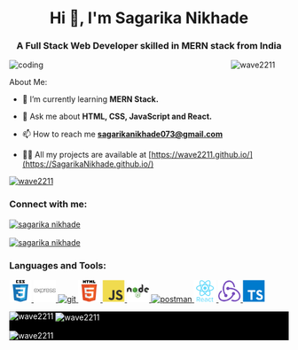 <h1 align="center">Hi 👋, I'm Sagarika Nikhade</h1>
    <h3 align="center" style="font-weight:bold">A Full Stack Web Developer skilled in MERN stack from India</h3>
    <img align="left" alt="coding" width="400" src="https://img.freepik.com/premium-vector/software-language-programmer-avatar_24877-767.jpg?w=2000"> 

 <p align="left"> <img src="https://komarev.com/ghpvc/?username=wave2211&label=Profile%20views&color=0e75b6&style=flat" alt="wave2211" /> </p>
 
 
                
About Me:
- 🌱 I’m currently learning **MERN Stack.**

- 💬 Ask me about **HTML, CSS, JavaScript and React.**

- 📫 How to reach me **sagarikanikhade073@gmail.com**
- 👨‍💻 All my projects are available at [https://wave2211.github.io/](https://SagarikaNikhade.github.io/)


           

<p align="left"> <a href="https://github.com/ryo-ma/github-profile-trophy"><img src="https://github-profile-trophy.vercel.app/?username=SagarikaNikhade" alt="wave2211" /></a> </p>



<h3 align="left">Connect with me:</h3>
    <p align="left" >
<a href="https://www.linkedin.com/in/sagarika-nikhade-1b137b268/" target="blank"><img align="center" src="https://raw.githubusercontent.com/rahuldkjain/github-profile-readme-generator/master/src/images/icons/Social/linked-in-alt.svg" alt="sagarika nikhade" height="30" width="40" /></a>
</p>

<p align="left">
<a href="https://github.com/SagarikaNikhade" target="blank"><img align="center"
 src="https://encrypted-tbn0.gstatic.com/images?q=tbn:ANd9GcQiWiKohbTb49SRCjLDIPj2UuiJig9eJGgNYnT9jQapsfjeN3dC6udWspVL-6YMlBGlxgM&usqp=CAU"
 alt="sagarika nikhade" height="30" width="50" /></a>
 </p>


<h3 align="left">Languages and Tools:</h3>
<p align="left"> <a href="https://www.w3schools.com/css/" target="_blank" rel="noreferrer"> 
<img src="https://raw.githubusercontent.com/devicons/devicon/master/icons/css3/css3-original-wordmark.svg" alt="css3" width="40" height="40"/> </a> <a href="https://expressjs.com" target="_blank" rel="noreferrer"> <img src="https://raw.githubusercontent.com/devicons/devicon/master/icons/express/express-original-wordmark.svg" alt="express" width="40" height="40"/> </a> <a href="https://git-scm.com/" target="_blank" rel="noreferrer"> <img src="https://www.vectorlogo.zone/logos/git-scm/git-scm-icon.svg" alt="git" width="40" height="40"/> </a> <a href="https://www.w3.org/html/" target="_blank" rel="noreferrer"> <img src="https://raw.githubusercontent.com/devicons/devicon/master/icons/html5/html5-original-wordmark.svg" alt="html5" width="40" height="40"/> </a> <a href="https://developer.mozilla.org/en-US/docs/Web/JavaScript" target="_blank" rel="noreferrer"> <img src="https://raw.githubusercontent.com/devicons/devicon/master/icons/javascript/javascript-original.svg" alt="javascript" width="40" height="40"/> </a> <a href="https://nodejs.org" target="_blank" rel="noreferrer"> <img src="https://raw.githubusercontent.com/devicons/devicon/master/icons/nodejs/nodejs-original-wordmark.svg" alt="nodejs" width="40" height="40"/> </a> <a href="https://postman.com" target="_blank" rel="noreferrer"> <img src="https://www.vectorlogo.zone/logos/getpostman/getpostman-icon.svg" alt="postman" width="40" height="40"/> </a> <a href="https://reactjs.org/" target="_blank" rel="noreferrer"> <img src="https://raw.githubusercontent.com/devicons/devicon/master/icons/react/react-original-wordmark.svg" alt="react" width="40" height="40"/> </a> <a href="https://redux.js.org" target="_blank" rel="noreferrer"> <img src="https://raw.githubusercontent.com/devicons/devicon/master/icons/redux/redux-original.svg" alt="redux" width="40" height="40"/> </a> <a href="https://www.typescriptlang.org/" target="_blank" rel="noreferrer"> <img src="https://raw.githubusercontent.com/devicons/devicon/master/icons/typescript/typescript-original.svg" alt="typescript" width="40" height="40"/> </a> </p>

<div style="background-color:black; color:white;">
  <p><img align="left" src="https://github-readme-stats.vercel.app/api/top-langs?username=SagarikaNikhade&show_icons=true&locale=en&layout=compact" alt="wave2211" /></p>

  <p>&nbsp;<img align="center" src="https://github-readme-stats.vercel.app/api?username=SagarikaNikhade&show_icons=true&locale=en" alt="wave2211" /></p>

  <p><img align="center" src="https://github-readme-streak-stats.herokuapp.com/?user=SagarikaNikhade&" alt="wave2211" /></p>
</div>
 


